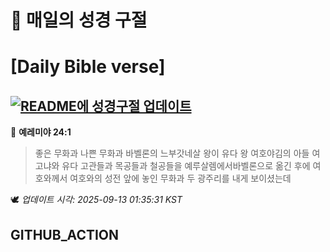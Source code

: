 # 🙏 매일의 성경 구절
# [Daily Bible verse]
## [![README에 성경구절 업데이트](https://github.com/DONGSUKA/first_test/actions/workflows/update-readme-bible.yml/badge.svg)](https://github.com/DONGSUKA/first_test/actions/workflows/update-readme-bible.yml)
<!-- START_BIBLE_VERSE -->
📖 **예레미야 24:1**
> 좋은 무화과 나쁜 무화과 바벨론의 느부갓네살 왕이 유다 왕 여호야김의 아들 여고냐와 유다 고관들과 목공들과 철공들을 예루살렘에서바벨론으로 옮긴 후에 여호와께서 여호와의 성전 앞에 놓인 무화과 두 광주리를 내게 보이셨는데

🕊️ _업데이트 시각: 2025-09-13 01:35:31 KST_
  <!-- END_BIBLE_VERSE -->
## GITHUB_ACTION
